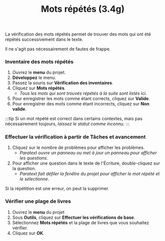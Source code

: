 ﻿---
title: Mots répétés (3.4g)
---
La vérification des mots répétés permet de trouver des mots qui ont été répétés successivement dans le texte.

Il ne s'agit pas nécessairement de fautes de frappe.

### Inventaire des mots répétés

1.  Ouvrez le **menu** du projet.
1.  **Développez** le menu.
1.  Passez la souris sur **Vérification des inventaires**.
1.  Cliquez sur **Mots répétés**.
    - *Tous les mots qui sont trouvés    répétés à la suite sont listés ici.*
1.  Pour enregistrer les mots comme étant corrects, cliquez sur **Valide**.
1.  Pour enregistrer des mots comme étant incorrects, cliquez sur **Non valide**.

:::tip
Si un mot répété est correct dans certains contextes, mais pas nécessairement toujours, *laissez le statut comme inconnu*.
:::

##### 

### Effectuer la vérification à partir de Tâches et avancement

1.  Cliquez sur le nombre de problèmes pour afficher les problèmes.
    - *Paratext ouvre un panneau ou met à jour un panneau pour afficher les questions*.
1.  Pour afficher une question dans le texte de l'Écriture, double-cliquez sur la question.
    - *Paratext fait défiler la fenêtre du projet pour afficher le mot répété et le sélectionne*.

Si la répétition est une erreur, on peut la supprimer.

### Vérifier une plage de livres

1.  Ouvrez le **menu** du projet
1.  Sous **Outils**, cliquez sur **Effectuer les vérifications de base**.
1.  Sélectionnez **Mots répétés** et la plage de livres que vous souhaitez vérifier.
1.  Cliquez sur **OK**.
